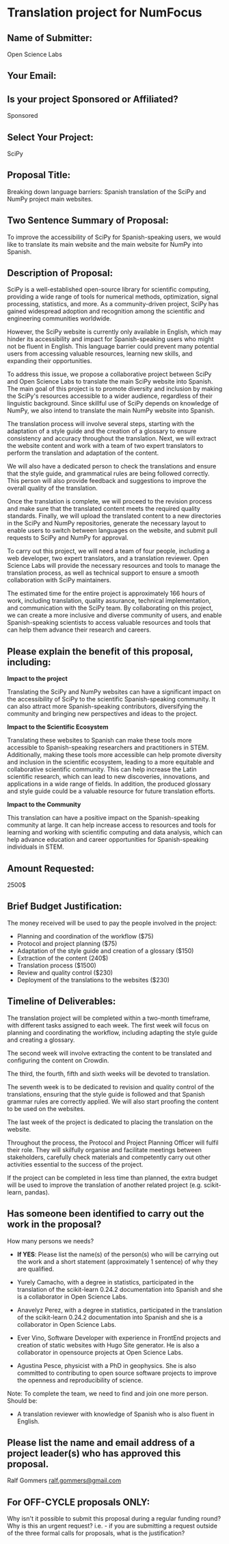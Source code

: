 # Translation project for NumFocus

<!-- This document is intended to provide you with a copy of the questions that are -->
<!-- asked in the Small Development Grant Proposal Submission form, so that you can -->
<!-- prepare, share, and edit your answers prior to submission. -->
<!---->
<!-- Please note: All proposals for the SDG program must be submitted through the -->
<!-- form to be considered for funding. -->

## Name of Submitter:
Open Science Labs
## Your Email:

## Is your project Sponsored or Affiliated?

Sponsored

## Select Your Project:

SciPy

## Proposal Title:

Breaking down language barriers: Spanish translation of the SciPy and NumPy
project main websites.

## Two Sentence Summary of Proposal:

To improve the accessibility of SciPy for Spanish-speaking users, we would like
to translate its main website and the main website for NumPy into Spanish.

## Description of Proposal:

<!-- No more than 750 words (4,500 characters max) -->

SciPy is a well-established open-source library for scientific computing,
providing a wide range of tools for numerical methods, optimization, signal
processing, statistics, and more. As a community-driven project, SciPy has
gained widespread adoption and recognition among the scientific and engineering
communities worldwide.

However, the SciPy website is currently only available in English, which may
hinder its accessibility and impact for Spanish-speaking users who might not be
fluent in English. This language barrier could prevent many potential users from
accessing valuable resources, learning new skills, and expanding their
opportunities.

To address this issue, we propose a collaborative project between SciPy and Open
Science Labs to translate the main SciPy website into Spanish. The main goal of
this project is to promote diversity and inclusion by making the SciPy's
resources accessible to a wider audience, regardless of their linguistic
background. Since skillful use of SciPy depends on knowledge of NumPy, we also
intend to translate the main NumPy website into Spanish.

The translation process will involve several steps, starting with the adaptation
of a style guide and the creation of a glossary to ensure consistency and
accuracy throughout the translation. Next, we will extract the website content
and work with a team of two expert translators to perform the translation and
adaptation of the content.

We will also have a dedicated person to check the translations and ensure that
the style guide, and grammatical rules are being followed correctly. This person
will also provide feedback and suggestions to improve the overall quality of the
translation.

Once the translation is complete, we will proceed to the revision process and
make sure that the translated content meets the required quality standards.
Finally, we will upload the translated content to a new directories in the
SciPy and NumPy repositories, generate the necessary layout to enable users to
switch between languages on the website, and submit pull requests to SciPy and
NumPy for approval.

To carry out this project, we will need a team of four people, including a web
developer, two expert translators, and a translation reviewer. Open Science Labs
will provide the necessary resources and tools to manage the translation
process, as well as technical support to ensure a smooth collaboration with
SciPy maintainers.

The estimated time for the entire project is approximately 166 hours of work,
including translation, quality assurance, technical implementation, and
communication with the SciPy team. By collaborating on this project, we can
create a more inclusive and diverse community of users, and enable
Spanish-speaking scientists to access valuable resources and tools that can help
them advance their research and careers.

## Please explain the benefit of this proposal, including:

<!-- No more than 400 words (2,500 characters max) -->

**Impact to the project**

Translating the SciPy and NumPy websites can have a significant impact on the
accessibility of SciPy to the scientific Spanish-speaking community. It can also
attract more Spanish-speaking contributors, diversifying the community and
bringing new perspectives and ideas to the project.

**Impact to the Scientific Ecosystem**

Translating these websites to Spanish can make these tools more accessible to
Spanish-speaking researchers and practitioners in STEM. Additionally, making
these tools more accessible can help promote diversity and inclusion in the
scientific ecosystem, leading to a more equitable and collaborative scientific
community. This can help increase the Latin scientific research, which can lead
to new discoveries, innovations, and applications in a wide range of fields. In
addition, the produced glossary and style guide could be a valuable resource for
future translation efforts.

**Impact to the Community**

This translation can have a positive impact on the Spanish-speaking community at
large. It can help increase access to resources and tools for learning and
working with scientific computing and data analysis, which can help advance
education and career opportunities for Spanish-speaking individuals in STEM.

## Amount Requested:

2500$

## Brief Budget Justification:

The money received will be used to pay the people involved in the project:

- Planning and coordination of the workflow ($75) 
- Protocol and project planning ($75) 
- Adaptation of the style guide and creation of a glossary ($150) 
- Extraction of the content (240$) 
- Translation process ($1500)
- Review and quality control ($230) 
- Deployment of the translations to the websites ($230) 



<!-- Nota: Se estima que un traductor(a) gane 0.05$ por palabra y que una persona -->
<!-- puede traducir 300-350 palabras por hora. Se asume en este caso, que la -->
<!-- persona va a traducir 300 palabras por hora. -->

## Timeline of Deliverables:

<!-- Please include specific timelines showing when you will achieve the proposed work. -->

The translation project will be completed within a two-month timeframe, with
different tasks assigned to each week. The first week will focus on planning and
coordinating the workflow, including adapting the style guide and creating a
glossary.

The second week will involve extracting the content to be translated and
configuring the content on Crowdin.

The third, the fourth, fifth and sixth weeks will be devoted to translation.

The seventh week is to be dedicated to revision and quality control of the
translations, ensuring that the style guide is followed and that Spanish grammar
rules are correctly applied. We will also start proofing the content to be used
on the websites.

The last week of the project is dedicated to placing the translation on the
website.

Throughout the process, the Protocol and Project Planning Officer will fulfil
their role. They will skilfully organise and facilitate meetings between
stakeholders, carefully check materials and competently carry out other
activities essential to the success of the project.

If the project can be completed in less time than planned, the extra budget will
be used to improve the translation of another related project
(e.g. scikit-learn, pandas).

## Has someone been identified to carry out the work in the proposal?

How many persons we needs?

- **If YES**: Please list the name(s) of the person(s) who will be carrying out
  the work and a short statement (approximately 1 sentence) of why they are
  qualified.

- Yurely Camacho, with a degree in statistics, participated in the translation
  of the scikit-learn 0.24.2 documentation into Spanish and she is a collaborator
  in Open Science Labs.

- Anavelyz Perez, with a degree in statistics, participated in the translation
  of the scikit-learn 0.24.2 documentation into Spanish and she is a collaborator
  in Open Science Labs.

- Ever Vino, Software Developer with experience in FrontEnd projects  and
  creation of static websites with Hugo Site generator.  He is also a
  collaborator in opensource projects at Open Science Labs.

- Agustina Pesce, physicist with a PhD in geophysics. She is also committed to
contributing to open source software projects to improve the openness and
reproducibility of science.

<!-- -->
Note: To complete the team, we need to find and join one more person. Should be:

- A translation reviewer with knowledge of Spanish who is also fluent in English.

## Please list the name and email address of a project leader(s) who has approved this proposal.

Ralf Gommers <ralf.gommers@gmail.com>

## For OFF-CYCLE proposals ONLY:

Why isn't it possible to submit this proposal during a regular funding round?
Why is this an urgent request? i.e. - if you are submitting a request outside of
the three formal calls for proposals, what is the justification?

